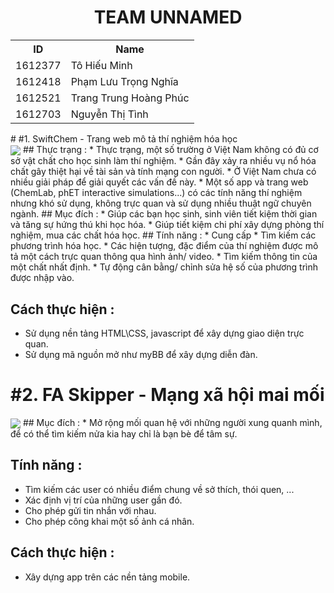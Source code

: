 
<h1 align="center">TEAM UNNAMED</h1>

<table>
	<tr>
		<th>ID</th>
	    <th>Name</th> 
	  </tr>
	  <tr>
	    <td>1612377</td>
	    <td>Tô Hiếu Minh</td>
	  </tr>
	  <tr>
	    <td>1612418</td>
	    <td>Phạm Lưu Trọng Nghĩa</td>
	  </tr>
	  <tr>
	    <td>1612521</td>
	    <td>Trang Trung Hoàng Phúc</td>
	  </tr>
		 <tr>
	    <td>1612703</td>
	    <td>Nguyễn Thị Tình</td>
	  </tr>
	</table>
# #1. SwiftChem - Trang web mô tả thí nghiệm hóa học<br />
 <img src="http://i.imgur.com/aFbfcOb.jpg" align="center">
## Thực trạng :
* Thực trạng, một số trường ở Việt Nam không có đủ cơ sở vật chất cho học sinh làm thí nghiệm.
* Gần đây xảy ra nhiều vụ nổ hóa chất gây thiệt hại về tài sản và tính mạng con người.
* Ở Việt Nam chưa có nhiều giải pháp để giải quyết các vấn đề này.
* Một số app và trang web (ChemLab, phET interactive simulations...) có các tính năng thí nghiệm nhưng khó sử dụng, không trực quan và sử dụng nhiều thuật ngữ chuyên ngành.
## Mục đích :
* Giúp các bạn học sinh, sinh viên tiết kiệm thời gian và tăng sự hứng thú khi học hóa.
* Giúp tiết kiệm chi phí xây dựng phòng thí nghiệm, mua các chất hóa học.
## Tính năng :
* Cung cấp 
	* Tìm kiếm các phương trình hóa học.
	* Các hiện tượng, đặc điểm của thí nghiệm được mô tả một cách trực quan thông qua hình ảnh/ video.
	* Tìm kiếm thông tin của một chất nhất định.
	* Tự động cân bằng/ chỉnh sửa hệ số của phương trình được nhập vào.

## Cách thực hiện :
 * Sử dụng nền tảng HTML\CSS, javascript để xây dựng giao diện trực quan.
 * Sử dụng mã nguồn mở như myBB để xây dựng diễn đàn.

# #2. FA Skipper - Mạng xã hội mai mối
 <img src="http://i.imgur.com/x4gq3NS.jpg" align="center">
## Mục đích :
 * Mở rộng mối quan hệ với những người xung quanh mình, để có thể tìm kiếm nửa kia hay chỉ là bạn bè để tâm sự.

## Tính năng :
 * Tìm kiếm các user có nhiều điểm chung về sở thích, thói quen, ...
 * Xác định vị trí của những user gần đó.
 * Cho phép gửi tin nhắn với nhau.
 * Cho phép công khai một số ảnh cá nhân.
 
## Cách thực hiện :
 * Xây dựng app trên các nền tảng mobile.

